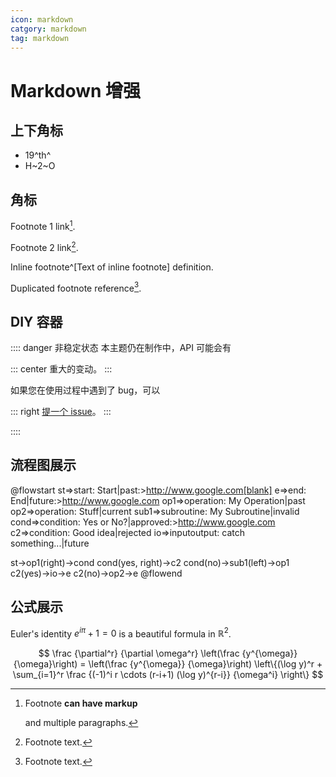 ```yaml
---
icon: markdown
catgory: markdown
tag: markdown
---
```


# Markdown 增强

## 上下角标

- 19^th^
- H~2~O

## 角标

Footnote 1 link[^first].

Footnote 2 link[^second].

Inline footnote^[Text of inline footnote] definition.

Duplicated footnote reference[^second].

[^first]: Footnote **can have markup**

    and multiple paragraphs.

[^second]: Footnote text.

## DIY 容器

:::: danger 非稳定状态
本主题仍在制作中，API 可能会有

::: center
重大的变动。
:::

如果您在使用过程中遇到了 bug，可以

::: right
[提一个 issue](https://github.com/Mister-Hope/vuepress-theme-hope/issues)。
:::

::::

## 流程图展示

@flowstart
st=>start: Start|past:><http://www.google.com[blank]>
e=>end: End|future:><http://www.google.com>
op1=>operation: My Operation|past
op2=>operation: Stuff|current
sub1=>subroutine: My Subroutine|invalid
cond=>condition: Yes
or No?|approved:><http://www.google.com>
c2=>condition: Good idea|rejected
io=>inputoutput: catch something...|future

st->op1(right)->cond
cond(yes, right)->c2
cond(no)->sub1(left)->op1
c2(yes)->io->e
c2(no)->op2->e
@flowend

## 公式展示

Euler's identity $e^{i\pi}+1=0$ is a beautiful formula in $\mathbb{R}^2$.

$$
\frac {\partial^r} {\partial \omega^r} \left(\frac {y^{\omega}} {\omega}\right)
= \left(\frac {y^{\omega}} {\omega}\right) \left\{(\log y)^r + \sum_{i=1}^r \frac {(-1)^i r \cdots (r-i+1) (\log y)^{r-i}} {\omega^i} \right\}
$$
